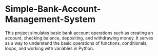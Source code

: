 # Simple-Bank-Account-Management-System
This project simulates basic bank account operations such as creating an account, checking balance, depositing, and withdrawing money. It serves as a way to understand the basic operations of functions, conditionals, loops, and working with variables in Python.
